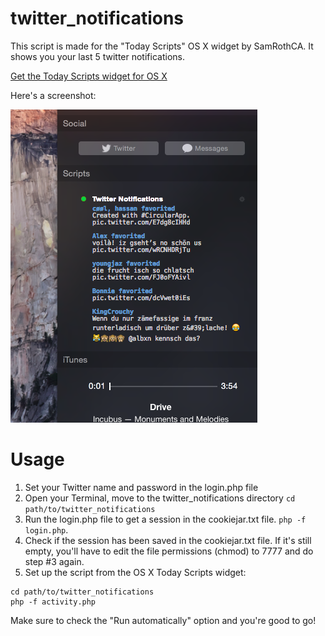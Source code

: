 # twitter_notifications
This script is made for the "Today Scripts" OS X widget by SamRothCA. It shows you your last 5 twitter notifications.

[Get the Today Scripts widget for OS X](https://github.com/SamRothCA/Today-Scripts)

Here's a screenshot:

![alt tag](https://raw.githubusercontent.com/albxncom/twitter_notifications/master/screenshot.png)

# Usage
1. Set your Twitter name and password in the login.php file
2. Open your Terminal, move to the twitter_notifications directory `cd path/to/twitter_notifications`
3. Run the login.php file to get a session in the cookiejar.txt file. `php -f login.php`. 
4. Check if the session has been saved in the cookiejar.txt file. If it's still empty, you'll have to edit the file permissions (chmod) to 7777 and do step #3 again.
5. Set up the script from the OS X Today Scripts widget:
```
cd path/to/twitter_notifications
php -f activity.php
```

Make sure to check the "Run automatically" option and you're good to go!
